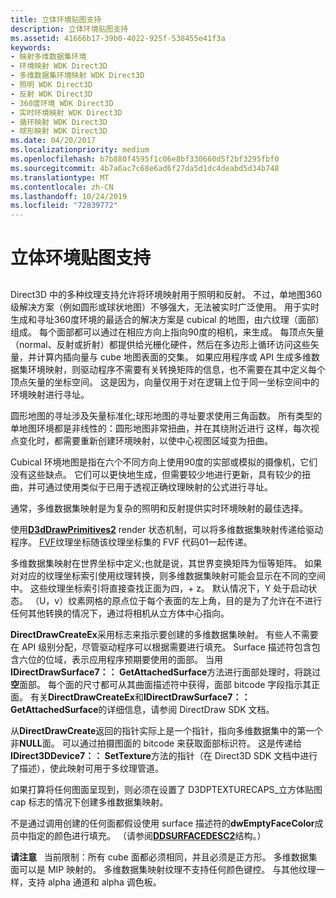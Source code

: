 ```yaml
---
title: 立体环境贴图支持
description: 立体环境贴图支持
ms.assetid: 41666b17-39b0-4022-925f-538455e41f3a
keywords:
- 映射多维数据集环境
- 环境映射 WDK Direct3D
- 多维数据集环境映射 WDK Direct3D
- 照明 WDK Direct3D
- 反射 WDK Direct3D
- 360度环境 WDK Direct3D
- 实时环境映射 WDK Direct3D
- 循环映射 WDK Direct3D
- 球形映射 WDK Direct3D
ms.date: 04/20/2017
ms.localizationpriority: medium
ms.openlocfilehash: b7b880f4595f1c06e8bf330660d5f2bf3295fbf0
ms.sourcegitcommit: 4b7a6ac7c68e6ad6f27da5d1dc4deabd5d34b748
ms.translationtype: MT
ms.contentlocale: zh-CN
ms.lasthandoff: 10/24/2019
ms.locfileid: "72839772"
---
```

# <a name="cube-environment-map-support"></a>立体环境贴图支持


## <span id="ddk_cube_environment_map_support_gg"></span><span id="DDK_CUBE_ENVIRONMENT_MAP_SUPPORT_GG"></span>


Direct3D 中的多种纹理支持允许将环境映射用于照明和反射。 不过，单地图360级解决方案（例如圆形或球状地图）不够强大，无法被实时广泛使用。 用于实时生成和寻址360度环境的最适合的解决方案是 cubical 的地图，由六纹理（面部）组成。 每个面部都可以通过在相应方向上指向90度的相机，来生成。 每顶点矢量（normal、反射或折射）都提供给光栅化硬件，然后在多边形上循环访问这些矢量，并计算内插向量与 cube 地图表面的交集。 如果应用程序或 API 生成多维数据集环境映射，则驱动程序不需要有关转换矩阵的信息，也不需要在其中定义每个顶点矢量的坐标空间。 这是因为，向量仅用于对在逻辑上位于同一坐标空间中的环境映射进行寻址。

圆形地图的寻址涉及矢量标准化;球形地图的寻址要求使用三角函数。 所有类型的单地图环境都是非线性的：圆形地图非常扭曲，并在其绕附近进行 这样，每次视点变化时，都需要重新创建环境映射，以使中心视图区域变为扭曲。

Cubical 环境地图是指在六个不同方向上使用90度的实部或模拟的摄像机，它们没有这些缺点。 它们可以更快地生成，但需要较少地进行更新，具有较少的扭曲，并可通过使用类似于已用于透视正确纹理映射的公式进行寻址。

通常，多维数据集映射是为复杂的照明和反射提供实时环境映射的最佳选择。

使用[**D3dDrawPrimitives2**](https://docs.microsoft.com/windows-hardware/drivers/ddi/d3dhal/nc-d3dhal-lpd3dhal_drawprimitives2cb) render 状态机制，可以将多维数据集映射传递给驱动程序。 [FVF](fvf--flexible-vertex-format-.md)纹理坐标随该纹理坐标集的 FVF 代码01一起传递。

多维数据集映射在世界坐标中定义;也就是说，其世界变换矩阵为恒等矩阵。 如果对对应的纹理坐标索引使用纹理转换，则多维数据集映射可能会显示在不同的空间中。 这些纹理坐标索引将直接查找正面为四，+ z。 默认情况下，Y 处于启动状态。 （U，v）纹素网格的原点位于每个表面的左上角，目的是为了允许在不进行任何其他转换的情况下，通过将相机从立方体中心指向。

**DirectDrawCreateEx**采用标志来指示要创建的多维数据集映射。 有些人不需要在 API 级别分配，尽管驱动程序可以根据需要进行填充。 Surface 描述符包含包含六位的位域，表示应用程序预期要使用的面部。 当用**IDirectDrawSurface7：： GetAttachedSurface**方法进行面部处理时，将跳过**空**面部。 每个面的尺寸都可从其曲面描述符中获得，面部 bitcode 字段指示其正面。 有关**DirectDrawCreateEx**和**IDirectDrawSurface7：： GetAttachedSurface**的详细信息，请参阅 DirectDraw SDK 文档。

从**DirectDrawCreate**返回的指针实际上是一个指针，指向多维数据集中的第一个非**NULL**面。 可以通过拍摄图面的 bitcode 来获取面部标识符。 这是传递给**IDirect3DDevice7：： SetTexture**方法的指针（在 Direct3D SDK 文档中进行了描述），使此映射可用于多纹理管道。

如果打算将任何图面呈现到，则必须在设置了 D3DPTEXTURECAPS\_立方体贴图 cap 标志的情况下创建多维数据集映射。

不是通过调用创建的任何面都假设使用 surface 描述符的**dwEmptyFaceColor**成员中指定的颜色进行填充。 （请参阅[**DDSURFACEDESC2**](https://docs.microsoft.com/previous-versions/windows/hardware/drivers/ff550340(v=vs.85))结构。）

**请注意**   当前限制：所有 cube 面都必须相同，并且必须是正方形。 多维数据集面可以是 MIP 映射的。 多维数据集映射纹理不支持任何颜色键控。 与其他纹理一样，支持 alpha 通道和 alpha 调色板。

 

 

 





